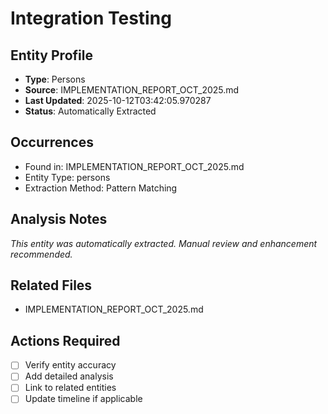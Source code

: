# Integration Testing

## Entity Profile
- **Type**: Persons
- **Source**: IMPLEMENTATION_REPORT_OCT_2025.md
- **Last Updated**: 2025-10-12T03:42:05.970287
- **Status**: Automatically Extracted

## Occurrences
- Found in: IMPLEMENTATION_REPORT_OCT_2025.md
- Entity Type: persons
- Extraction Method: Pattern Matching

## Analysis Notes
*This entity was automatically extracted. Manual review and enhancement recommended.*

## Related Files
- IMPLEMENTATION_REPORT_OCT_2025.md

## Actions Required
- [ ] Verify entity accuracy
- [ ] Add detailed analysis
- [ ] Link to related entities
- [ ] Update timeline if applicable
